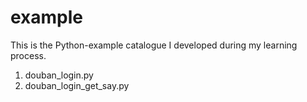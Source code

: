 # example
This is the Python-example catalogue I developed during my learning process.

1. douban_login.py
2. douban_login_get_say.py
